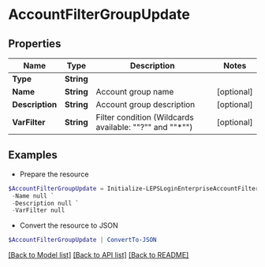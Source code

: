 # AccountFilterGroupUpdate
## Properties

Name | Type | Description | Notes
------------ | ------------- | ------------- | -------------
**Type** | **String** |  | 
**Name** | **String** | Account group name | [optional] 
**Description** | **String** | Account group description | [optional] 
**VarFilter** | **String** | Filter condition (Wildcards available: &quot;&quot;?&quot;&quot; and &quot;&quot;*&quot;&quot;) | [optional] 

## Examples

- Prepare the resource
```powershell
$AccountFilterGroupUpdate = Initialize-LEPSLoginEnterpriseAccountFilterGroupUpdate  -Type null `
 -Name null `
 -Description null `
 -VarFilter null
```

- Convert the resource to JSON
```powershell
$AccountFilterGroupUpdate | ConvertTo-JSON
```

[[Back to Model list]](../README.md#documentation-for-models) [[Back to API list]](../README.md#documentation-for-api-endpoints) [[Back to README]](../README.md)

